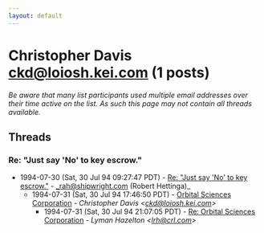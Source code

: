 ```yaml
---
layout: default
---
```


# Christopher Davis <ckd@loiosh.kei.com> (1 posts)

_Be aware that many list participants used multiple email addresses over their time active on the list. As such this page may not contain all threads available._

## Threads

### Re: "Just say 'No' to key escrow."
+ 1994-07-30 (Sat, 30 Jul 94 09:27:47 PDT) - [Re: "Just say 'No' to key escrow."](/archive/1994/07/1c11c4c9cb08a6a5dc03195fa37df63ebbdec0031b6959a551d192c94a42cf18) - _rah@shipwright.com (Robert Hettinga)_
  + 1994-07-31 (Sat, 30 Jul 94 17:46:50 PDT) - [Orbital Sciences Corporation](/archive/1994/07/40dbaa47d48143d524d750807d01da3286ece7a9ca2aa4bed30103cfa4078471) - _Christopher Davis \<ckd@loiosh.kei.com\>_
    + 1994-07-31 (Sat, 30 Jul 94 21:07:05 PDT) - [Re: Orbital Sciences Corporation](/archive/1994/07/a7cfd8df3447c2bf0dc49773483344a98d075dde4d017207310e2b0dbe797334) - _Lyman Hazelton \<lrh@crl.com\>_


